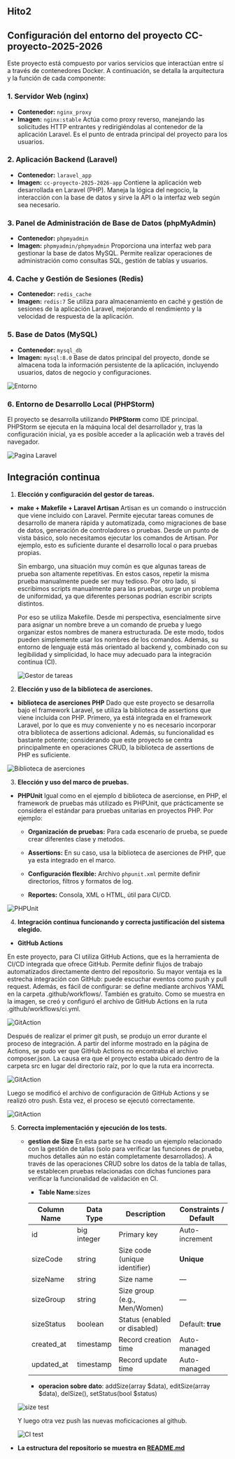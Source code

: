 ## Hito2

## Configuración del entorno del proyecto **CC-proyecto-2025-2026**
Este proyecto está compuesto por varios servicios que interactúan entre sí a través de contenedores Docker. A continuación, se detalla la arquitectura y la función de cada componente:

### 1. Servidor Web (nginx)
- **Contenedor:** `nginx_proxy`
- **Imagen:** `nginx:stable`
 Actúa como proxy reverso, manejando las solicitudes HTTP entrantes y redirigiéndolas al contenedor de la aplicación Laravel. Es el punto de entrada principal del proyecto para los usuarios.

### 2. Aplicación Backend (Laravel)
- **Contenedor:** `laravel_app`
- **Imagen:** `cc-proyecto-2025-2026-app`
  Contiene la aplicación web desarrollada en Laravel (PHP). Maneja la lógica del negocio, la interacción con la base de datos y sirve la API o la interfaz web según sea necesario.

### 3. Panel de Administración de Base de Datos (phpMyAdmin)
- **Contenedor:** `phpmyadmin`
- **Imagen:** `phpmyadmin/phpmyadmin`
  Proporciona una interfaz web para gestionar la base de datos MySQL. Permite realizar operaciones de administración como consultas SQL, gestión de tablas y usuarios.

### 4. Cache y Gestión de Sesiones (Redis)
- **Contenedor:** `redis_cache`
- **Imagen:** `redis:7`
  Se utiliza para almacenamiento en caché y gestión de sesiones de la aplicación Laravel, mejorando el rendimiento y la velocidad de respuesta de la aplicación.

### 5. Base de Datos (MySQL)
- **Contenedor:** `mysql_db`
- **Imagen:** `mysql:8.0`
  Base de datos principal del proyecto, donde se almacena toda la información persistente de la aplicación, incluyendo usuarios, datos de negocio y configuraciones.



![Entorno](/docs/imgs/entorno_docker.PNG)



### 6. Entorno de Desarrollo Local (PHPStorm)
El proyecto se desarrolla utilizando **PHPStorm** como IDE principal. PHPStorm se ejecuta en la máquina local del desarrollador y, tras la configuración inicial, ya es posible acceder a la aplicación web a través del navegador. 



![Pagina Laravel](/docs/imgs/laravel.png)



## Integración continua


1. **Elección y configuración del gestor de tareas.**

  - **make + Makefile + Laravel Artisan**
      Artisan es un comando o instrucción que viene incluido con Laravel. Permite ejecutar tareas comunes de desarrollo de manera rápida y automatizada, como migraciones de base de datos, generación de controladores o pruebas. Desde un punto de vista básico, solo necesitamos ejecutar los comandos de Artisan. Por ejemplo, esto es suficiente durante el desarrollo local o para pruebas propias.

      Sin embargo, una situación muy común es que algunas tareas de prueba son altamente repetitivas. En estos casos, repetir la misma prueba manualmente puede ser muy   tedioso. Por otro lado, si escribimos scripts manualmente para las pruebas, surge un problema de uniformidad, ya que diferentes personas podrían escribir scripts distintos.

      Por eso se utiliza Makefile. Desde mi perspectiva, esencialmente sirve para asignar un nombre breve a un comando de prueba y luego organizar estos nombres de manera estructurada. De este modo, todos pueden simplemente usar los nombres de los comandos. Además, su entorno de lenguaje está más orientado al backend y, combinado con su legibilidad y simplicidad, lo hace muy adecuado para la integración continua (CI). 


      ![Gestor de tareas](/docs/imgs/makeFile.PNG)


2. **Elección y uso de la biblioteca de aserciones.**

  - **biblioteca de aserciones PHP**
  Dado que este proyecto se desarrolla bajo el framework Laravel, se utiliza la biblioteca de assertions que viene incluida con PHP. Primero, ya está integrada en el framework Laravel, por lo que es muy conveniente y no es necesario incorporar otra biblioteca de assertions adicional. Además, su funcionalidad es bastante potente; considerando que este proyecto se centra principalmente en operaciones CRUD, la biblioteca de assertions de PHP es suficiente.



  ![Biblioteca de aserciones](/docs/imgs/PHP-assertacion.PNG)


3. **Elección y uso del marco de pruebas.**

  - **PHPUnit**
  Igual como en el ejemplo d biblioteca de asercionse, en PHP, el framework de pruebas más utilizado es PHPUnit, que prácticamente se considera el estándar para pruebas unitarias en proyectos PHP. Por ejemplo:
  
     - **Organización de pruebas:** Para cada escenario de prueba, se puede crear diferentes clase y metodos.

     - **Assertions:** En su caso, usa la biblioteca de aserciones de PHP, que ya esta integrado en el marco.

     - **Configuración flexible:** Archivo `phpunit.xml` permite definir directorios, filtros y formatos de log. 

     - **Reportes:** Consola, XML o HTML, útil para CI/CD.



   ![PHPUnit](/docs/imgs/PHPUnit.PNG)


4. **Integración continua funcionando y correcta justificación del sistema elegido.**

  - **GitHub Actions**
  
  En este proyecto, para CI utiliza GitHub Actions, que es la herramienta de CI/CD integrada que ofrece GitHub. Permite definir flujos de trabajo automatizados directamente dentro del repositorio. Su mayor ventaja es la estrecha integración con GitHub: puede escuchar eventos como push y pull request. Además, es fácil de configurar: se define mediante archivos YAML en la carpeta .github/workflows/. También es gratuito. Como se muestra en la imagen, se creó y configuró el archivo de GitHub Actions en la ruta .github/workflows/ci.yml.


   ![GitAction](/docs/imgs/action_git.png)


  Después de realizar el primer git push, se produjo un error durante el proceso de integración. A partir del informe mostrado en la página de Actions, se pudo ver que GitHub Actions no encontraba el archivo composer.json. La causa era que el proyecto estaba ubicado dentro de la carpeta src en lugar del directorio raíz, por lo que la ruta era incorrecta.


  ![GitAction](/docs/imgs/action_error.png)

  
  Luego se modificó el archivo de configuración de GitHub Actions y se realizó otro push. Esta vez, el proceso se ejecutó correctamente.


  ![GitAction](/docs/imgs/action_succse.png) 


5. **Correcta implementación y ejecución de los tests.**

   - **gestion de Size**
   En esta parte se ha creado un ejemplo relacionado con la gestión de tallas (solo para verificar las funciones de prueba, muchos detalles aún no están completamente desarrollados). A través de las operaciones CRUD sobre los datos de la tabla de tallas, se establecen pruebas relacionadas con dichas funciones para verificar la funcionalidad de validación en CI.

      - **Table Name**:sizes

      | Column Name | Data Type   | Description                   | Constraints / Default |
      | ----------- | ----------- | ----------------------------- | --------------------- |
      | id          | big integer | Primary key                   | Auto-increment        |
      | sizeCode    | string      | Size code (unique identifier) | **Unique**            |
      | sizeName    | string      | Size name                     | —                     |
      | sizeGroup   | string      | Size group (e.g., Men/Women)  | —                     |
      | sizeStatus  | boolean     | Status (enabled or disabled)  | Default: **true**     |
      | created_at  | timestamp   | Record creation time          | Auto-managed          |
      | updated_at  | timestamp   | Record update time            | Auto-managed          |


     - **operacion sobre dato**: addSize(array $data), editSize(array $data), delSize(), setStatus(bool $status)



   ![size test](/docs/imgs/test_ejemplo.png) 




   Y luego otra vez push las nuevas moficicaciones al github.


   ![CI test](/docs/imgs/CI_ejemplo.png) 




- **La estructura del repositorio se muestra en [README.md](../README.md)**

